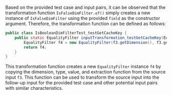 Based on the provided test case and input pairs, it can be observed that the transformation function `IsFalseDimFilter.of()` simply creates a new instance of `IsFalseDimFilter` using the provided `field` as the constructor argument. Therefore, the transformation function can be defined as follows:

```java
public class IsBooleanDimFilterTest_testGetCacheKey {
    public static EqualityFilter inputTransformation_testGetCacheKey(EqualityFilter f3)  {
        EqualityFilter f4 = new EqualityFilter(f3.getDimension(), f3.getType(), f3.getValue(), f3.getExtractionFn());
        return f4;
    }
}
```

This transformation function creates a new `EqualityFilter` instance `f4` by copying the dimension, type, value, and extraction function from the source input `f3`. This function can be used to transform the source input into the follow-up input for the provided test case and other potential input pairs with similar characteristics.